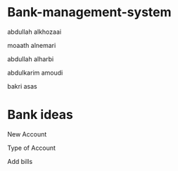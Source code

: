 # Bank-management-system
abdullah alkhozaai

moaath alnemari

abdullah alharbi

abdulkarim amoudi

bakri asas

# Bank ideas
New Account

Type of Account

Add bills


